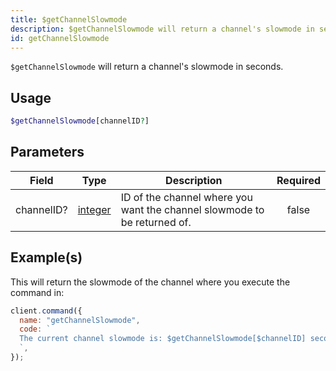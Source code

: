 ```yaml
---
title: $getChannelSlowmode
description: $getChannelSlowmode will return a channel's slowmode in seconds.
id: getChannelSlowmode
---
```


`$getChannelSlowmode` will return a channel's slowmode in seconds.

## Usage

```php
$getChannelSlowmode[channelID?]
```

## Parameters

| Field      | Type                                                                                                | Description                                                              | Required |
| ---------- | --------------------------------------------------------------------------------------------------- | ------------------------------------------------------------------------ | :------: |
| channelID? | [integer](https://developer.mozilla.org/en-US/docs/Web/JavaScript/Reference/Global_Objects/Integer) | ID of the channel where you want the channel slowmode to be returned of. |  false   |

## Example(s)

This will return the slowmode of the channel where you execute the command in:

```javascript
client.command({
  name: "getChannelSlowmode",
  code: `
  The current channel slowmode is: $getChannelSlowmode[$channelID] seconds!
  `,
});
```
